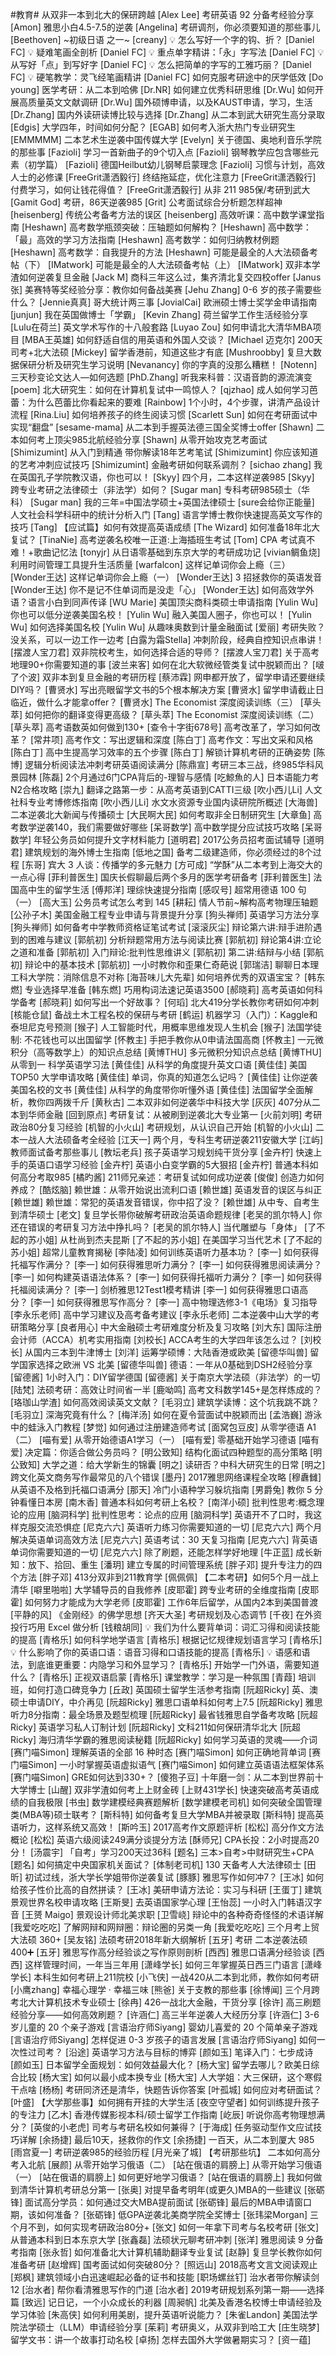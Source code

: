 #教育#
从双非一本到北大的保研跨越	[Alex Lee]
考研英语 92 分备考经验分享	[Amon]
雅思小白4.5-7.5的逆袭	[Angelina]
考研调剂，你必须要知道的那些事儿	[Beethoven]
~初级日语 之一~	[creany]
💡 怎么写好一个字的钩、折？	[Daniel FC]
💡 疑难笔画全剖析	[Daniel FC]
💡 重点单字精讲：「永」字写法	[Daniel FC]
💡 从写好「点」到写好字	[Daniel FC]
💡 怎么把简单的字写的工雅巧丽？	[Daniel FC]
💡 硬笔教学：灵飞经笔画精讲	[Daniel FC]
如何克服考研途中的厌学低效	[Do young]
医学考研：从二本到哈佛	[Dr.NR]
如何建立优秀科研思维	[Dr.Wu]
如何开展高质量英文文献调研	[Dr.Wu]
国外硕博申请，以及KAUST申请，学习，生活	[Dr.Zhang]
国内外读研读博比较与选择	[Dr.Zhang]
从二本到武大研究生高分录取	[Edgis]
大学四年，时间如何分配？	[EGAB]
如何考入浙大热门专业研究生	[EMMMMM]
二本艺术生逆袭中国传媒大学	[Evelyn]
关于德国、奥地利音乐学院的那些事	[Fazioli]
学习一首新曲子的9个切入点	[Fazioli]
钢琴教学应包含哪些元素（初学篇）	[Fazioli]
德国Heilbut幼儿钢琴启蒙理念	[Fazioli]
习惯与计划，高效人士的必修课	[FreeGrit潇洒毅行]
终结拖延症，优化注意力	[FreeGrit潇洒毅行]
付费学习，如何让钱花得值？	[FreeGrit潇洒毅行]
从非 211 985保/考研到武大	[Gamit God]
考研，86天逆袭985	[Grit]
公考面试综合分析题怎样超神	[heisenberg]
传统公考备考方法的误区	[heisenberg]
高效听课：高中数学课堂指南	[Heshawn]
高考数学瓶颈突破：压轴题如何解构？	[Heshawn]
高中数学：「最」高效的学习方法指南	[Heshawn]
高考数学：如何归纳教材例题	[Heshawn]
高考数学：自我提升的方法	[Heshawn]
可能是最全的人大法硕备考帖（下）	[IMatwork]
可能是最全的人大法硕备考帖（上）	[IMatwork]
双非本学渣如何逆袭复旦金融	[Jack M]
商科三年这么过，集齐清北复交四校offer	[Janus张]
美赛特等奖经验分享：教你如何备战美赛	[Jehu Zhang]
0-6 岁的孩子需要些什么？	[Jennie真真]
哥大统计两三事	[JovialCai]
欧洲硕士博士奖学金申请指南	[junjun]
我在英国做博士「学霸」	[Kevin Zhang]
荷兰留学工作生活经验分享	[Lulu在荷兰]
英文学术写作的十八般套路	[Luyao Zou]
如何申请北大清华MBA项目	[MBA王英雄]
如何舒适自信的用英语和外国人交谈？	[Michael 迈克尔]
200天司考+北大法硕	[Mickey]
留学香港前，知道这些才有底	[Mushroobby]
复旦大数据保研分析及研究生学习说明	[Nevanancy]
你的字真的没那么糟糕！	[Notenn]
三天秒变论文达人—如何选题	[PhD.Zhang]
听我来科普：汉语音韵的源流演变	[poem]
北大研究生：如何在计算机复试中一鸣惊人？	[qjzhao]
成人如何学习芭蕾：为什么芭蕾比你看起来的要难	[Rainbow]
1个小时，4个步骤，讲清产品设计流程	[Rina.Liu]
如何培养孩子的终生阅读习惯	[Scarlett Sun]
如何在考研面试中实现“翻盘”	[sesame-mama]
从二本到手握英法德三国全奖博士offer	[Shawn]
二本如何考上顶尖985北航经验分享	[Shawn]
从零开始攻克艺考面试	[Shimizumint]
从入门到精通 带你解读18年艺考笔试	[Shimizumint]
你应该知道的艺考冲刺应试技巧	[Shimizumint]
金融考研如何联系调剂？	[sichao zhang]
我在英国孔子学院教汉语，你也可以！	[Skyy]
四个月，二本这样逆袭985	[Skyy]
跨专业考研之法律硕士（非法学）如何？	[Sugar man]
专科考研985硕士（华科）	[Sugar man]
我的三年=中国法学硕士+英国法律硕士	[sure会给你正能量]
人文社会科学科研中的统计分析入门	[Tang]
语言学博士教你快速提高英文写作的技巧	[Tang]
【应试篇】如何有效提高英语成绩	[The Wizard]
如何准备18年北大复试？	[TinaNie]
高考逆袭名校唯一正道:上海插班生考试	[Tom]
CPA 考试真不难！+歌曲记忆法	[tonyjr]
从日语零基础到东京大学的考研成功记	[vivian鲷鱼烧]
利用时间管理工具提升生活质量	[warfalcon]
这样记单词你会上瘾（三）	[Wonder王达]
这样记单词你会上瘾（一）	[Wonder王达]
3 招拯救你的英语发音	[Wonder王达]
你不是记不住单词而是没走「心」	[Wonder王达]
如何高效学外语？语言小白到同声传译	[WU Marie]
美国顶尖商科类硕士申请指南	[Yulin Wu]
你也可以低分逆袭美国名校！	[Yulin Wu]
融入美国人圈子，你也可以！	[Yulin Wu]
如何选择美国名校	[Yulin Wu]
从趣味奥数到计量金融面试	[爱丽]
考研失败？没关系，可以一边工作一边考	[白露为霜Stella]
冲刺阶段，经典自控知识点串讲！	[摆渡人宝刀君]
双非院校考生，如何选择合适的导师？	[摆渡人宝刀君]
关于高考地理90+你需要知道的事	[波兰来客]
如何在北大软微经管类复试中脱颖而出？	[啵了个波]
双非本到复旦金融的考研历程	[蔡沛霖]
网申都开放了，留学申请还要继续DIY吗？	[曹贤水]
写出亮眼留学文书的5个根本解决方案	[曹贤水]
留学申请截止日临近，做什么才能拿offer？	[曹贤水]
The Economist 深度阅读训练（三）	[草头萃]
如何把你的翻译变得更高级？	[草头萃]
The Economist 深度阅读训练（二）	[草头萃]
高考语数英如何做到130+	[查令十字街678号]
高考改革了，学习如何改革？	[常井项]
高考作文：写出逻辑和深度	[陈白丁]
高考作文：写出文采和风格	[陈白丁]
高中生提高学习效率的五个步骤	[陈白丁]
解锁计算机考研的正确姿势	[陈博]
逻辑分析阅读法冲刺考研英语阅读满分	[陈鼎宣]
考研三本三战，终985华科风景园林	[陈磊]
2个月通过6门CPA背后的-理智与感情	[吃鯨魚的人]
日本语能力考N2合格攻略	[崇九]
翻译之路第一步：从高考英语到CATTI三级	[吹小西儿Li]
人文社科专业考博修炼指南	[吹小西儿Li]
水文水资源专业国内读研院所概述	[大海兽]
二本逆袭北大新闻与传播硕士	[大民啊大民]
如何考取非全日制研究生	[大章鱼]
高考数学逆袭140，我们需要做好哪些	[呆哥数学]
高中数学提分应试技巧攻略	[呆哥数学]
年轻公务员如何提升文字材料能力	[道明君]
2017公务员招考面试辅导	[道明君]
建筑规划的海外博士生指南	[低地之国]
备考二级建造师，你必须经过的8个过程	[东哥]
宾大 3 人谈：传播学的多元魅力	[方可成]
“学酥”从二本考到上海交大的一点心得	[菲利普医生]
国庆长假聊最后两个多月的医学考研备考	[菲利普医生]
法国高中生的留学生活	[傅邦洋]
理综快速提分指南	[感叹号]
超常用德语 100 句（一）	[高大玉]
公务员考试怎么考到 145	[耕耘]
情人节前~解构高考物理压轴题	[公孙子木]
美国金融工程专业申请与背景提升分享	[狗头禅师]
英语学习方法分享	[狗头禅师]
如何备考中学教师资格证笔试考试	[滚滚灰尘]
辩论第六讲:辩手进阶遇到的困难与建议	[郭航初]
分析辩题常用方法与阅读比赛	[郭航初]
辩论第4讲:立论之道和准备	[郭航初]
入门辩论:批判性思维讲义	[郭航初]
第二讲:结辩与小结	[郭航初]
辩论中的基本技术	[郭航初]
一小时教你和歪果仁奇葩说	[郭瑞洁]
聊聊日本理工科大学院：消除信息不对称	[海苔味儿大先辈]
如何培养优秀的双语宝宝？	[韩东燃]
专业选择早准备	[韩东燃]
巧用构词法速记英语3500	[郝晓莉]
高考英语如何科学备考	[郝晓莉]
如何写出一个好故事？	[何瑫]
北大419分学长教你考研如何冲刺	[核能仓鼠]
备战土木工程名校的保研与考研	[鹤运]
机器学习（入门）：Kaggle和泰坦尼克号预测	[猴子]
人工智能时代，用概率思维发现人生机会	[猴子]
法国学徒制: 不花钱也可以出国留学	[怀教主]
手把手教你从0申请法国高商	[怀教主]
一元微积分（高等数学上）的知识点总结	[黄博THU]
多元微积分知识点总结	[黄博THU]
从零到一 科学英语学习法	[黄佳佳]
从科学的角度提升英文口语	[黄佳佳]
美国 TOP50 大学申请攻略	[黄佳佳]
单词，你真的知道怎么记吗？	[黄佳佳]
让你逆袭美国名校的文书	[黄佳佳]
从科学的角度带你听懂外语	[黄佳佳]
法国留学全面解析，教你四两拨千斤	[黄秋古]
二本双非如何逆袭华中科技大学	[灰灰]
407分从二本到华师金融	[回到原点]
考研复试：从被刷到逆袭北大专业第一	[火前刘明]
考研政治80分复习经验	[机智的小火山]
考研规划，从认识自己开始	[机智的小火山]
二本一战人大法硕备考全经验	[江天一]
两个月，专科生考研逆袭211安徽大学	[江屿]
教师面试备考那些事儿	[教坛老兵]
孩子英语学习规划纯干货分享	[金卉柠]
快速上手的英语口语学习经验	[金卉柠]
英语小白变学霸的5大狠招	[金卉柠]
普通本科如何高分考取985	[橘旳酱]
211师兄亲述：考研复试如何成功逆袭	[俊俊]
创造力如何养成？	[酷炫脑]
赖世雄：从零开始说出流利口语	[赖世雄]
英语发音的误区与纠正	[赖世雄]
赖世雄：常犯的英语发音错误，你中招了没？	[赖世雄]
从中专、自考生到清华硕士	[老文]
复旦学长带你破解考研政治英语命题规律	[老吴的凯尔特人]
你还在错误的考研复习方法中挣扎吗？	[老吴的凯尔特人]
当代雕塑与「身体」	[了不起的苏小姐]
从杜尚到杰夫昆斯	[了不起的苏小姐]
在美国学习当代艺术	[了不起的苏小姐]
超常儿童教育揭秘	[李陆凌]
如何训练英语听力基本功？	[李一]
如何获得托福写作满分？	[李一]
如何获得雅思听力满分？	[李一]
如何获得雅思阅读满分？	[李一]
如何构建英语语法体系？	[李一]
如何获得托福听力满分？	[李一]
如何获得托福阅读满分？	[李一]
剑桥雅思12Test1模考精讲	[李一]
如何获得雅思口语高分？	[李一]
如何获得雅思写作高分？	[李一]
高中物理选修3-1《电场》复习指导	[李永乐老师]
高中学习建议及高考备考建议	[李永乐老师]
二本逆袭中山大学的考研策略分享	[良者用心]
中大金融硕士考研难度分析及复习攻略	[刘大东]
国际注册会计师（ACCA）机考实用指南	[刘校长]
ACCA考生的大学四年该怎么过？	[刘校长]
从国内三本到牛津博士	[刘洋]
运筹学硕博：大陆香港或欧美	[留德华叫兽]
留学国家选择之欧洲 VS 北美	[留德华叫兽]
德语：一年从0基础到DSH2经验分享	[留德酱]
1小时入门：DIY留学德国	[留德酱]
关于南京大学法硕（非法学）的一切	[陆梵]
法硕考研：高效让时间省一半	[鹿呦鸣]
高考文科数学145+是怎样炼成的？	[珞珈山学渣]
如何高效阅读英文文献？	[毛羽立]
建筑学读博：这个坑我跳不跳？	[毛羽立]
深海究竟有什么？	[梅洋汤]
如何在夏令营面试中脱颖而出	[孟浩巍]
游泳中的蛙泳入门教程	[梦觉]
如何通过注册建造师考试	[面窝包豆皮]
从零学德语 A1 （二）	[喵有爱]
从零开始德语A1学习（一）	[喵有爱]
零基础开始学习德语	[喵有爱]
决定篇：你适合做公务员吗？	[明公致知]
结构化面试四种题型的高分策略	[明公致知]
大学之道：给大学新生的锦囊	[明之]
读研否？中科大研究生的日常	[明之]
跨文化英文商务写作最常见的八个错误	[墨丹]
2017雅思网络课程全攻略	[穆纛雠]
从英语不及格到托福口语满分	[那天]
冷门小语种学习躲坑指南	[男爵兔]
教你 5 分钟看懂日本房	[南木香]
普通本科如何考研上名校？	[南洋小硕]
批判性思考:概念理论的应用	[脑洞科学]
批判性思考：论点的应用	[脑洞科学]
英语开不了口时，我这样克服交流恐惧症	[尼克六六]
英语听力练习你需要知道的一切	[尼克六六]
两个月解决英语单词高效方法	[尼克六六]
英语考试：30 天复习指南	[尼克六六]
背英语单词你需要知道的一切	[尼克六六]
除了刷题，还能怎样学好地理	[牛正蓝]
成长新知：放下、拾回、重生	[潘玥]
建立专属的时间管理系统	[胖子邓]
提升专注力的四个方法	[胖子邓]
413分双非到211教育学	[佩佩佩]
【二本考研】如何5个月一战上清华	[噼里啪啦]
大学辅导员的自我修养	[皮耶霍]
跨专业考研的全维度指南	[皮耶霍]
如何努力才能成为大学老师	[皮耶霍]
工作6年后留学，从国内2本到美国普渡	[平静的风]
《金刚经》的佛学思想	[齐天大圣]
考研规划及心态调节	[千夜]
在外资投行巧用 Excel 做分析	[钱粮胡同]
💡 我们为什么要背单词：词汇习得和阅读技能的提高	[青格乐]
如何科学地学语言	[青格乐]
根据记忆规律规划语言学习	[青格乐]
💡 什么影响了你的英语口语：语音习得和口语技能的提高	[青格乐]
💡 语感和语法，到底谁更重要：内隐学习和外显学习？	[青格乐]
开始学一门外语，需要知道什么？	[青格乐]
正视双语启蒙	[青格乐]
课堂教学：学习是一种氛围	[青葭]
培训班，如何打造口碑竞争力	[丘政]
英国硕士留学生活参考指南	[阮超Ricky]
英、澳硕士申请DIY，中介再见	[阮超Ricky]
雅思口语单科如何考上7.5	[阮超Ricky]
雅思听力8分指南：最全场景及题型梳理	[阮超Ricky]
最省钱雅思自学备考攻略	[阮超Ricky]
英语学习私人订制计划	[阮超Ricky]
文科211如何保研清华北大	[阮超Ricky]
海归清华学霸的雅思阅读秘籍	[阮超Ricky]
如何学习英语的灵魂——介词	[赛门喵Simon]
理解英语的全部 16 种时态	[赛门喵Simon]
如何正确地背单词	[赛门喵Simon]
一小时掌握英语虚拟语气	[赛门喵Simon]
如何建立英语语法框架体系	[赛门喵Simon]
GRE如何达到330+？	[傻狍子豆]
十年磨一剑：从二本到世界前十大学博士	[山醒]
双非学渣如何考上上财金砖	[上财431学长]
快速突破高考英语成绩的自我极限	[书虫]
数学建模经典赛题解析	[数学建模老司机]
如何突破全国管理类(MBA等)硕士联考？	[斯科特]
如何备考复旦大学MBA并被录取	[斯科特]
提高英语听力，这样系统又高效！	[斯吟玉]
2017高考作文原题评析	[松松]
高分作文方法概论	[松松]
英语六级阅读249满分谈提分方法	[酥师兄]
CPA长投：2小时提高20分！	[汤震宇]
「自考」学习200天过36科	[题名]
三本>自考>中财研究生+CPA	[题名]
如何搞定中央国家机关面试？	[体制老司机]
130 天备考人大法律硕士	[田昕]
初试过线，浙大学长学姐带你逆袭复试	[豚豚]
雅思写作如何冲7？	[王冰]
如何给孩子性价比高的自然拼读？	[王冰]
美研申请方法论：实习与科研	[王蛋丁]
建筑景观世界名校申请攻略	[王斯旻]
去英语国家学心理	[王怡蕊]
一小时入门韩语汉字音	[王赟 Maigo]
景观设计师北美求职	[卫雪峣]
辩论中的各种奇奇怪怪的术语详解	[我爱吃吃吃]
了解网辩和网辩圈：辩论圈的另类一角	[我爱吃吃吃]
三个月考上贸大法硕 360+	[吴友铭]
法硕考研2018年新大纲解析	[五牙]
考研 二本逆袭法硕 400➕	[五牙]
雅思写作高分经验谈之写作原则剖析	[西西]
雅思口语满分经验谈	[西西]
这样管理时间，一年当三年用	[潇峰学长]
如何三年掌握英日西三门语言	[潇峰学长]
本科生如何考研上211院校	[小飞侠]
一战420从二本到北师，教你如何考研	[小鹰zhang]
幸福心理学 · 幸福三味	[熊爸]
关于支教的那些事	[徐博闻]
三个月跨考北大计算机技术专业硕士	[徐冉]
426一战北大金融，干货分享	[徐许]
高三刷题经验分享——如何高效刷题？	[许涵仁]
高三半年逆袭人大经历分享	[许涵仁]
3-6 岁儿童的 20 个亲子游戏	[言语治疗师Siyang]
婴幼儿喜爱的 20 个简单亲子游戏	[言语治疗师Siyang]
怎样促进 0-3 岁孩子的语言发展	[言语治疗师Siyang]
如何一次性过司考？	[沿途]
英语学习方法与目标的博弈	[颜如玉]
笔译入门：七步成诗	[颜如玉]
日本留学全面规划：如何效益最大化？	[杨大宝]
留学去哪儿？欧美日综合比较	[杨大宝]
如何以最小成本换专业	[杨大宝]
人大学姐：大三保研，这个寒假干点啥	[杨杨]
考研同济还是清华，快题告诉你答案	[叶孤城]
如何应对考研面试？	[叶盛]
【大学那些事】如何拥有开挂的大学生活	[夜空守望者]
如何训练提升孩子的专注力	[乙木]
香港传媒影视本科/硕士留学工作指南	[屹辰]
听说你高考物理想满分？	[英俊的小老虎]
司考与考研名校如何兼得？	[于海成]
任务驱动型作文应试技巧详解	[余扬捷]
最后10天，拯救你的作文	[余扬捷]
一百天，从二本到厦大 985	[雨宫夏一]
考研逆袭985的经验历程	[月光亲了城]
【考研那些坑】 二本如何高分考入北航	[展颜]
从零开始学习俄语（二）	[站在俄语的肩膀上]
从零开始学习俄语（一）	[站在俄语的肩膀上]
如何更好地学习俄语？	[站在俄语的肩膀上]
我如何做到清华计算机考研总分第一	[张奥]
对提早备考明年(或更久)MBA的一些建议	[张砺锋]
面试高分学员：如何通过交大MBA提前面试	[张砺锋]
最后的MBA申请窗口期，该如何准备？	[张砺锋]
低GPA逆袭北美商学院全奖博士	[张玮梁Morgan]
三个月不到，如何实现考研政治80分+	[张文]
如何一年拿下司考与名校考研	[张文]
从普通本科到日本东京大学	[张鑫磊]
法硕状元聊考研冲刺	[张洋]
雅思阅读 9 分备考指南	[张永哲]
如何准备北大计算机辅助翻译专业复试	[赵静]
复旦学长教你如何准备考研	[赵增辉]
国考面试如何突破80分？	[照远山]
2018高考文言文阅读观止	[郑枫]
建筑领域小白迅速崛起必备的证书和技能	[职场螺丝钉]
治水者带你解读剑12	[治水者]
帮你看清雅思写作的门道	[治水者]
2019考研规划系列第一期——选择篇	[致远]
记日记，一个小众成长的利器	[周昶帆]
北美及香港名校博士申请经验及学习体验	[朱高侠]
如何利用美剧，提升英语听说能力？	[朱雀Landon]
美国法学院法学硕士（LLM）申请经验分享	[茱莉]
考研奥义，从双非到哈工大	[庄生晓梦]
留学文书：讲一个故事打动名校	[卓扬]
怎样去国外大学做暑期实习？	[资一蕴]